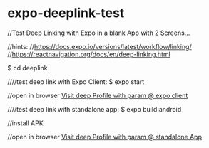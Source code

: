 # expo-deeplink-test

//Test Deep Linking with Expo in a blank App with 2 Screens...

//hints:
//https://docs.expo.io/versions/latest/workflow/linking/
//https://reactnavigation.org/docs/en/deep-linking.html

$ cd deeplink

////test deep link with Expo Client:
$ expo start 

//open in browser
<a href="exp://192.168.0.102:19000/--/profile/Eric">Visit deep Profile with param @ expo client</a>


////test deep link with standalone app:
$ expo build:android

//install APK 

//open in browser
<a href="deep://profile/Eric">Visit deep Profile with param @ standalone App</a>
